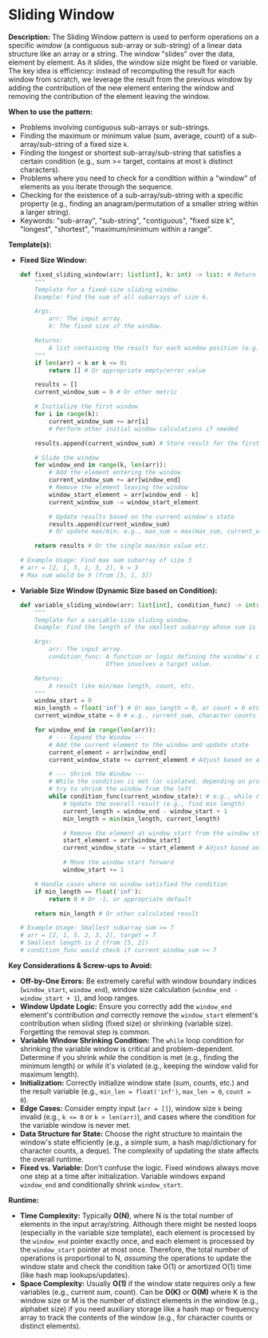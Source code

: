 # Sliding Window

**Description:**
The Sliding Window pattern is used to perform operations on a specific *window* (a contiguous sub-array or sub-string) of a linear data structure like an array or a string. The window "slides" over the data, element by element. As it slides, the window size might be fixed or variable. The key idea is efficiency: instead of recomputing the result for each window from scratch, we leverage the result from the previous window by adding the contribution of the new element entering the window and removing the contribution of the element leaving the window.

**When to use the pattern:**
- Problems involving contiguous sub-arrays or sub-strings.
- Finding the maximum or minimum value (sum, average, count) of a sub-array/sub-string of a fixed size `k`.
- Finding the longest or shortest sub-array/sub-string that satisfies a certain condition (e.g., sum >= target, contains at most `k` distinct characters).
- Problems where you need to check for a condition within a "window" of elements as you iterate through the sequence.
- Checking for the existence of a sub-array/sub-string with a specific property (e.g., finding an anagram/permutation of a smaller string within a larger string).
- Keywords: "sub-array", "sub-string", "contiguous", "fixed size k", "longest", "shortest", "maximum/minimum within a range".

**Template(s):**
- **Fixed Size Window:**

  ```python
  def fixed_sliding_window(arr: list[int], k: int) -> list: # Return type depends on problem
      """
      Template for a fixed-size sliding window.
      Example: Find the sum of all subarrays of size k.

      Args:
          arr: The input array.
          k: The fixed size of the window.

      Returns:
          A list containing the result for each window position (e.g., sums).
      """
      if len(arr) < k or k <= 0:
          return [] # Or appropriate empty/error value

      results = []
      current_window_sum = 0 # Or other metric

      # Initialize the first window
      for i in range(k):
          current_window_sum += arr[i]
          # Perform other initial window calculations if needed

      results.append(current_window_sum) # Store result for the first window

      # Slide the window
      for window_end in range(k, len(arr)):
          # Add the element entering the window
          current_window_sum += arr[window_end]
          # Remove the element leaving the window
          window_start_element = arr[window_end - k]
          current_window_sum -= window_start_element

          # Update results based on the current window's state
          results.append(current_window_sum)
          # Or update max/min: e.g., max_sum = max(max_sum, current_window_sum)

      return results # Or the single max/min value etc.

  # Example Usage: Find max sum subarray of size 3
  # arr = [2, 1, 5, 1, 3, 2], k = 3
  # Max sum would be 9 (from [5, 1, 3])
  ```

- **Variable Size Window (Dynamic Size based on Condition):**

  ```python
  def variable_sliding_window(arr: list[int], condition_func) -> int: # Return type depends on problem
      """
      Template for a variable-size sliding window.
      Example: Find the length of the smallest subarray whose sum is >= target.

      Args:
          arr: The input array.
          condition_func: A function or logic defining the window's condition.
                          Often involves a target value.

      Returns:
          A result like min/max length, count, etc.
      """
      window_start = 0
      min_length = float('inf') # Or max_length = 0, or count = 0 etc.
      current_window_state = 0 # e.g., current_sum, character counts map, etc.

      for window_end in range(len(arr)):
          # --- Expand the Window ---
          # Add the current element to the window and update state
          current_element = arr[window_end]
          current_window_state += current_element # Adjust based on actual state (e.g., add to sum, update map)

          # --- Shrink the Window ---
          # While the condition is met (or violated, depending on problem),
          # try to shrink the window from the left
          while condition_func(current_window_state): # e.g., while current_sum >= target:
              # Update the overall result (e.g., find min length)
              current_length = window_end - window_start + 1
              min_length = min(min_length, current_length)

              # Remove the element at window_start from the window state
              start_element = arr[window_start]
              current_window_state -= start_element # Adjust based on actual state (e.g., subtract from sum, update map)

              # Move the window start forward
              window_start += 1

      # Handle cases where no window satisfied the condition
      if min_length == float('inf'):
          return 0 # Or -1, or appropriate default

      return min_length # Or other calculated result

  # Example Usage: Smallest subarray sum >= 7
  # arr = [2, 1, 5, 2, 3, 2], target = 7
  # Smallest length is 2 (from [5, 2])
  # condition_func would check if current_window_sum >= 7
  ```

**Key Considerations & Screw-ups to Avoid:**
- **Off-by-One Errors:** Be extremely careful with window boundary indices (`window_start`, `window_end`), window size calculation (`window_end - window_start + 1`), and loop ranges.
- **Window Update Logic:** Ensure you correctly add the `window_end` element's contribution *and* correctly remove the `window_start` element's contribution when sliding (fixed size) or shrinking (variable size). Forgetting the removal step is common.
- **Variable Window Shrinking Condition:** The `while` loop condition for shrinking the variable window is critical and problem-dependent. Determine if you shrink *while* the condition is met (e.g., finding the minimum length) or *while* it's violated (e.g., keeping the window valid for maximum length).
- **Initialization:** Correctly initialize window state (sum, counts, etc.) and the result variable (e.g., `min_len = float('inf')`, `max_len = 0`, `count = 0`).
- **Edge Cases:** Consider empty input (`arr = []`), window size `k` being invalid (e.g., `k <= 0` or `k > len(arr)`), and cases where the condition for the variable window is never met.
- **Data Structure for State:** Choose the right structure to maintain the window's state efficiently (e.g., a simple sum, a hash map/dictionary for character counts, a deque). The complexity of updating the state affects the overall runtime.
- **Fixed vs. Variable:** Don't confuse the logic. Fixed windows always move one step at a time after initialization. Variable windows expand `window_end` and conditionally shrink `window_start`.

**Runtime:**
- **Time Complexity:** Typically **O(N)**, where N is the total number of elements in the input array/string. Although there might be nested loops (especially in the variable size template), each element is processed by the `window_end` pointer exactly once, and each element is processed by the `window_start` pointer at most once. Therefore, the total number of operations is proportional to N, *assuming* the operations to update the window state and check the condition take O(1) or amortized O(1) time (like hash map lookups/updates).
- **Space Complexity:** Usually **O(1)** if the window state requires only a few variables (e.g., current sum, count). Can be **O(K)** or **O(M)** where K is the window size or M is the number of distinct elements in the window (e.g., alphabet size) if you need auxiliary storage like a hash map or frequency array to track the contents of the window (e.g., for character counts or distinct elements).